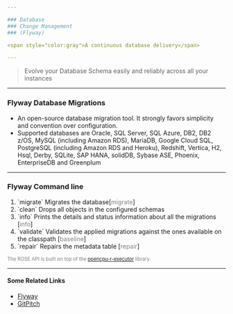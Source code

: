 ```yaml
---

### Database
### Change Management
### (Flyway)

<span style="color:gray">A continuous database delivery</span>

---
```


> Evolve your Database Schema easily and
> reliably across all your instances

---

### Flyway Database Migrations

  - An open-source database migration tool. It strongly favors simplicity and convention over configuration.
  - Supported databases are Oracle, SQL Server, SQL Azure, DB2, DB2 z/OS, MySQL (including Amazon RDS), MariaDB, Google Cloud SQL, PostgreSQL (including Amazon RDS and Heroku), Redshift, Vertica, H2, Hsql, Derby, SQLite, SAP HANA, solidDB, Sybase ASE, Phoenix, EnterpriseDB and Greenplum

---

### Flyway Command line

<ol>
<li class="fragment" data-fragment-index="1">`migrate` Migrates the database[<span style="color:gray">migrate</span>]</li>
<li class="fragment" data-fragment-index="2">`clean` Drops all objects in the configured schemas</li>
<li class="fragment" data-fragment-index="3">`info` Prints the details and status information about all the migrations [<span style="color:gray">info</span>]</li>
<li class="fragment" data-fragment-index="4">`validate` Validates the applied migrations against the ones available on the classpath [<span style="color:gray">baseline</span>]</li>
<li class="fragment" data-fragment-index="5">`repair` Repairs the metadata table [<span style="color:gray">repair</span>]</li>
</ol>

<span class="fragment" data-fragment-index="6" style="font-size: 0.8em; color:gray">The ROSE API is built on top of the <a target="_blank" href="https://github.com/onetapbeyond/opencpu-r-executor">opencpu-r-executor</a> library.</span>

---

#### Some Related Links

- [Flyway](https://flywaydb.org)
- [GitPitch](https://gitpitch.com)
